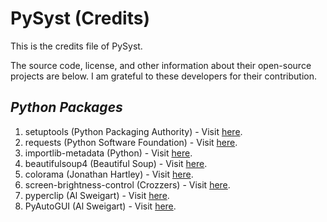 # PySyst (Credits)

This is the credits file of PySyst.

The source code, license, and other information about their open-source projects are below. I am grateful to these developers for their contribution.

## <i>Python Packages</i>

1. setuptools (Python Packaging Authority) - Visit [here](https://github.com/pypa/setuptools).
2. requests (Python Software Foundation) - Visit [here](https://github.com/psf/requests).
3. importlib-metadata (Python) - Visit [here](https://github.com/python/importlib_metadata).
4. beautifulsoup4 (Beautiful Soup) - Visit [here](https://www.crummy.com/software/BeautifulSoup).
5. colorama (Jonathan Hartley) - Visit [here](https://github.com/tartley/colorama).
6. screen-brightness-control (Crozzers) - Visit [here](https://github.com/Crozzers/screen_brightness_control).
7. pyperclip (Al Sweigart) - Visit [here](https://github.com/asweigart/pyperclip).
8. PyAutoGUI (Al Sweigart) - Visit [here](https://github.com/asweigart/pyautogui).